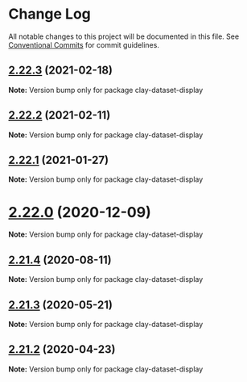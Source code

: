 # Change Log

All notable changes to this project will be documented in this file.
See [Conventional Commits](https://conventionalcommits.org) for commit guidelines.

## [2.22.3](https://github.com/liferay/clay/tree/master/packages/clay-dataset-display/compare/v2.22.2...v2.22.3) (2021-02-18)

**Note:** Version bump only for package clay-dataset-display





## [2.22.2](https://github.com/liferay/clay/tree/master/packages/clay-dataset-display/compare/v2.22.1...v2.22.2) (2021-02-11)

**Note:** Version bump only for package clay-dataset-display





## [2.22.1](https://github.com/liferay/clay/tree/master/packages/clay-dataset-display/compare/v2.22.0...v2.22.1) (2021-01-27)

**Note:** Version bump only for package clay-dataset-display





# [2.22.0](https://github.com/liferay/clay/tree/master/packages/clay-dataset-display/compare/v2.21.5...v2.22.0) (2020-12-09)

**Note:** Version bump only for package clay-dataset-display





## [2.21.4](https://github.com/liferay/clay/tree/master/packages/clay-dataset-display/compare/v2.21.3...v2.21.4) (2020-08-11)

**Note:** Version bump only for package clay-dataset-display





## [2.21.3](https://github.com/liferay/clay/tree/master/packages/clay-dataset-display/compare/v2.21.2...v2.21.3) (2020-05-21)

**Note:** Version bump only for package clay-dataset-display





## [2.21.2](https://github.com/liferay/clay/tree/master/packages/clay-dataset-display/compare/v2.21.1...v2.21.2) (2020-04-23)

**Note:** Version bump only for package clay-dataset-display
